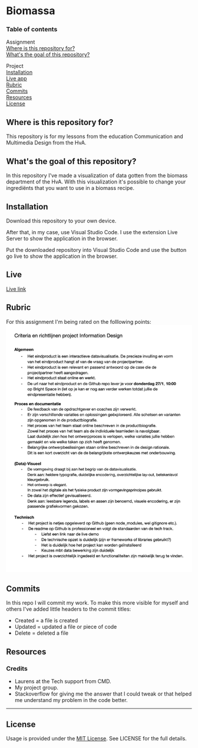 # Biomassa

### Table of contents
Assignment<br />
[Where is this repository for?](https://github.com/ROEL2407/biomassa#where-is-this-repository-for)<br />
[What's the goal of this repository?](https://github.com/ROEL2407/biomassa#whats-the-goal-of-this-repository)

Project<br />
[Installation](https://github.com/ROEL2407/biomassa#installation)<br />
[Live app](https://github.com/ROEL2407/biomassa#live)<br />
[Rubric](https://github.com/ROEL2407/biomassa#rubric)<br />
[Commits](https://github.com/ROEL2407/biomassa#commits)<br />
[Resources](https://github.com/ROEL2407/biomassa#resources)<br />
[License](https://github.com/ROEL2407/biomassa#license)

## Where is this repository for?
This repository is for my lessons from the education Communication and Multimedia Design from the HvA. 

## What's the goal of this repository?
In this repository I've made a visualization of data gotten from the biomass department of the HvA. With this visualization it's possible to change your ingrediënts that you want to use in a biomass recipe.

## Installation
Download this repository to your own device.

After that, in my case, use Visual Studio Code. I use the extension Live Server to show the application in the browser.

Put the downloaded repository into Visual Studio Code and use the button go live to show the application in the browser.

## Live
[Live link](https://biomassa.vercel.app/) 

## Rubric
For this assignment I'm being rated on the folllowing points:
<img src="https://github.com/ROEL2407/biomassa/blob/main/readme-images/rubric_morph.jpg">

## Commits
In this repo I will commit my work. To make this more visible for myself and others I've added little headers to the commit titles:
* Created = a file is created
* Updated = updated a file or piece of code
* Delete = deleted a file

## Resources
### Credits
* Laurens at the Tech support from CMD.
* My project group.
* Stackoverflow for giving me the answer that I could tweak or that helped me understand my problem in the code better.  
<hr />

## License
Usage is provided under the [MIT License](https://github.com/ROEL2407/Functional-Applications/blob/main/LICENSE). See LICENSE for the full details.
